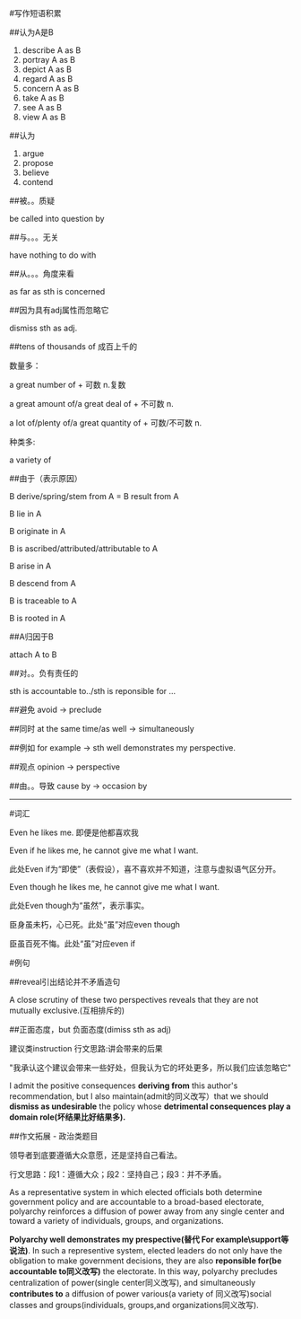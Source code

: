 #写作短语积累

##认为A是B

1. describe A as B
2. portray A as B
3. depict A as B
4. regard A as B
5. concern A as B
6. take A as B
7. see A as B
8. view A as B

##认为

1. argue
2. propose
3. believe
4. contend

##被。。质疑

be called into question by

##与。。。无关

have nothing to do with

##从。。。角度来看

as far as sth is concerned


##因为具有adj属性而忽略它

dismiss sth as adj.

##tens of thousands of 成百上千的

数量多：

a great number of + 可数 n.复数

a great amount of/a great deal of + 不可数 n.

a lot of/plenty of/a great quantity of + 可数/不可数 n.

种类多:

a variety of

##由于（表示原因）

B derive/spring/stem from A = B result from A

B lie in A

B originate in A

B is ascribed/attributed/attributable to A

B arise in A

B descend from A

B is traceable to A

B is rooted in A

##A归因于B

attach A to B

##对。。负有责任的

sth is accountable to../sth is reponsible for ...

##避免
avoid -> preclude

##同时
at the same time/as well -> simultaneously

##例如
for example -> sth well demonstrates my perspective.

##观点
opinion -> perspective

##由。。导致
cause by -> occasion by

***

#词汇

Even he likes me. 即便是他都喜欢我Even if he likes me, he cannot give me what I want.此处Even if为“即使”（表假设），喜不喜欢并不知道，注意与虚拟语气区分开。Even though he likes me, he cannot give me what I want.此处Even though为“虽然”，表示事实。臣身虽未朽，心已死。此处“虽”对应even though臣虽百死不悔。此处“虽”对应even if

#例句

##reveal引出结论并不矛盾造句

A close scrutiny of these two perspectives reveals that they are not mutually exclusive.(互相排斥的)

##正面态度，but 负面态度(dimiss sth as adj)

建议类instruction 行文思路:讲会带来的后果

"我承认这个建议会带来一些好处，但我认为它的坏处更多，所以我们应该忽略它"

I admit the positive consequences **deriving from** this author's recommendation, but I also maintain(admit的同义改写）that we should **dismiss as undesirable** the policy whose **detrimental consequences play a domain role(坏结果比好结果多).**

##作文拓展 - 政治类题目

领导者到底要遵循大众意愿，还是坚持自己看法。

行文思路：段1：遵循大众；段2：坚持自己；段3：并不矛盾。

As a representative system in which elected officials both determine government policy and are accountable to a broad-based electorate, polyarchy reinforces a diffusion of power away from any single center and toward a variety of individuals, groups, and organizations.

**Polyarchy well demonstrates my prespective(替代 For example\\support等说法)**. In such a representive system, elected leaders do not only have the obligation to make government decisions, they are also **reponsible for(be accountable to同义改写)** the electorate. In this way, polyarchy precludes centralization of power(single center同义改写), and simultaneously **contributes to** a diffusion of power various(a variety of 同义改写)social classes and groups(individuals, groups,and organizations同义改写).
